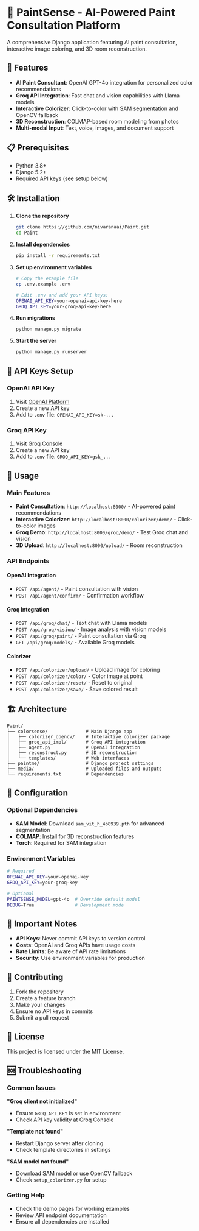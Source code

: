 # 🎨 PaintSense - AI-Powered Paint Consultation Platform

A comprehensive Django application featuring AI paint consultation, interactive image coloring, and 3D room reconstruction.

## 🚀 Features

- **AI Paint Consultant**: OpenAI GPT-4o integration for personalized color recommendations
- **Groq API Integration**: Fast chat and vision capabilities with Llama models
- **Interactive Colorizer**: Click-to-color with SAM segmentation and OpenCV fallback
- **3D Reconstruction**: COLMAP-based room modeling from photos
- **Multi-modal Input**: Text, voice, images, and document support

## 📋 Prerequisites

- Python 3.8+
- Django 5.2+
- Required API keys (see setup below)

## 🛠️ Installation

1. **Clone the repository**
   ```bash
   git clone https://github.com/nivaranaai/Paint.git
   cd Paint
   ```

2. **Install dependencies**
   ```bash
   pip install -r requirements.txt
   ```

3. **Set up environment variables**
   ```bash
   # Copy the example file
   cp .env.example .env
   
   # Edit .env and add your API keys:
   OPENAI_API_KEY=your-openai-api-key-here
   GROQ_API_KEY=your-groq-api-key-here
   ```

4. **Run migrations**
   ```bash
   python manage.py migrate
   ```

5. **Start the server**
   ```bash
   python manage.py runserver
   ```

## 🔑 API Keys Setup

### OpenAI API Key
1. Visit [OpenAI Platform](https://platform.openai.com/api-keys)
2. Create a new API key
3. Add to `.env` file: `OPENAI_API_KEY=sk-...`

### Groq API Key
1. Visit [Groq Console](https://console.groq.com/keys)
2. Create a new API key
3. Add to `.env` file: `GROQ_API_KEY=gsk_...`

## 🎯 Usage

### Main Features
- **Paint Consultation**: `http://localhost:8000/` - AI-powered paint recommendations
- **Interactive Colorizer**: `http://localhost:8000/colorizer/demo/` - Click-to-color images
- **Groq Demo**: `http://localhost:8000/groq/demo/` - Test Groq chat and vision
- **3D Upload**: `http://localhost:8000/upload/` - Room reconstruction

### API Endpoints

#### OpenAI Integration
- `POST /api/agent/` - Paint consultation with vision
- `POST /api/agent/confirm/` - Confirmation workflow

#### Groq Integration  
- `POST /api/groq/chat/` - Text chat with Llama models
- `POST /api/groq/vision/` - Image analysis with vision models
- `POST /api/groq/paint/` - Paint consultation via Groq
- `GET /api/groq/models/` - Available Groq models

#### Colorizer
- `POST /api/colorizer/upload/` - Upload image for coloring
- `POST /api/colorizer/color/` - Color image at point
- `POST /api/colorizer/reset/` - Reset to original
- `POST /api/colorizer/save/` - Save colored result

## 🏗️ Architecture

```
Paint/
├── colorsense/              # Main Django app
│   ├── colorizer_opencv/    # Interactive colorizer package
│   ├── groq_api_impl/       # Groq API integration
│   ├── agent.py             # OpenAI integration
│   ├── reconstruct.py       # 3D reconstruction
│   └── templates/           # Web interfaces
├── paintme/                 # Django project settings
├── media/                   # Uploaded files and outputs
└── requirements.txt         # Dependencies
```

## 🔧 Configuration

### Optional Dependencies
- **SAM Model**: Download `sam_vit_h_4b8939.pth` for advanced segmentation
- **COLMAP**: Install for 3D reconstruction features
- **Torch**: Required for SAM integration

### Environment Variables
```bash
# Required
OPENAI_API_KEY=your-openai-key
GROQ_API_KEY=your-groq-key

# Optional
PAINTSENSE_MODEL=gpt-4o  # Override default model
DEBUG=True               # Development mode
```

## 🚨 Important Notes

- **API Keys**: Never commit API keys to version control
- **Costs**: OpenAI and Groq APIs have usage costs
- **Rate Limits**: Be aware of API rate limitations
- **Security**: Use environment variables for production

## 🤝 Contributing

1. Fork the repository
2. Create a feature branch
3. Make your changes
4. Ensure no API keys in commits
5. Submit a pull request

## 📄 License

This project is licensed under the MIT License.

## 🆘 Troubleshooting

### Common Issues

**"Groq client not initialized"**
- Ensure `GROQ_API_KEY` is set in environment
- Check API key validity at Groq Console

**"Template not found"**
- Restart Django server after cloning
- Check template directories in settings

**"SAM model not found"**
- Download SAM model or use OpenCV fallback
- Check `setup_colorizer.py` for setup

### Getting Help
- Check the demo pages for working examples
- Review API endpoint documentation
- Ensure all dependencies are installed